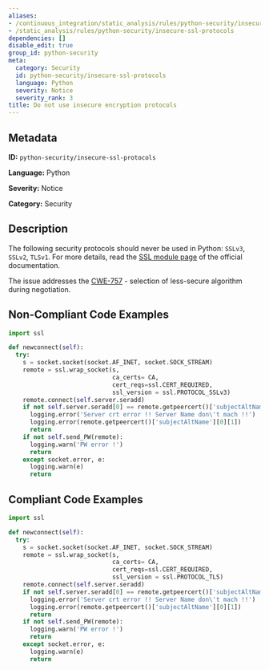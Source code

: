 ```yaml
---
aliases:
- /continuous_integration/static_analysis/rules/python-security/insecure-ssl-protocols
- /static_analysis/rules/python-security/insecure-ssl-protocols
dependencies: []
disable_edit: true
group_id: python-security
meta:
  category: Security
  id: python-security/insecure-ssl-protocols
  language: Python
  severity: Notice
  severity_rank: 3
title: Do not use insecure encryption protocols
---
```

<!--  SOURCED FROM https://github.com/DataDog/datadog-static-analyzer-rule-docs -->


## Metadata
**ID:** `python-security/insecure-ssl-protocols`

**Language:** Python

**Severity:** Notice

**Category:** Security

## Description
The following security protocols should never be used in Python: `SSLv3`, `SSLv2`, `TLSv1`. For more details, read the [SSL module page](https://docs.python.org/3/library/ssl.html) of the official documentation.

The issue addresses the [CWE-757](https://cwe.mitre.org/data/definitions/757.html) - selection of less-secure algorithm during negotiation.



## Non-Compliant Code Examples
```python
import ssl

def newconnect(self):
  try:
    s = socket.socket(socket.AF_INET, socket.SOCK_STREAM)
    remote = ssl.wrap_socket(s,
                             ca_certs= CA,
                             cert_reqs=ssl.CERT_REQUIRED,
                             ssl_version = ssl.PROTOCOL_SSLv3)
    remote.connect(self.server.seradd)
    if not self.server.seradd[0] == remote.getpeercert()['subjectAltName'][0][1]:
      logging.error('Server crt error !! Server Name don\'t mach !!')
      logging.error(remote.getpeercert()['subjectAltName'][0][1])
      return
    if not self.send_PW(remote):
      logging.warn('PW error !')
      return
    except socket.error, e:
      logging.warn(e)
      return
```

## Compliant Code Examples
```python
import ssl

def newconnect(self):
  try:
    s = socket.socket(socket.AF_INET, socket.SOCK_STREAM)
    remote = ssl.wrap_socket(s,
                             ca_certs= CA,
                             cert_reqs=ssl.CERT_REQUIRED,
                             ssl_version = ssl.PROTOCOL_TLS)
    remote.connect(self.server.seradd)
    if not self.server.seradd[0] == remote.getpeercert()['subjectAltName'][0][1]:
      logging.error('Server crt error !! Server Name don\'t mach !!')
      logging.error(remote.getpeercert()['subjectAltName'][0][1])
      return
    if not self.send_PW(remote):
      logging.warn('PW error !')
      return
    except socket.error, e:
      logging.warn(e)
      return
```
